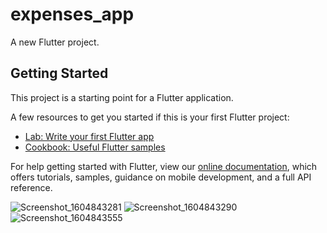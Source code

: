 # expenses_app

A new Flutter project.

## Getting Started

This project is a starting point for a Flutter application.

A few resources to get you started if this is your first Flutter project:

- [Lab: Write your first Flutter app](https://flutter.dev/docs/get-started/codelab)
- [Cookbook: Useful Flutter samples](https://flutter.dev/docs/cookbook)

For help getting started with Flutter, view our
[online documentation](https://flutter.dev/docs), which offers tutorials,
samples, guidance on mobile development, and a full API reference.

![Screenshot_1604843281](https://user-images.githubusercontent.com/44034626/98466980-e9477800-21e3-11eb-8500-2b915769f4c6.png)
![Screenshot_1604843290](https://user-images.githubusercontent.com/44034626/98466983-eba9d200-21e3-11eb-8479-7bd0e555e95d.png)
![Screenshot_1604843555](https://user-images.githubusercontent.com/44034626/98466986-ed739580-21e3-11eb-8f3f-0664ae5be6cc.png)
